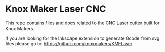 # Knox Maker Laser CNC

This repo contains files and docs related to the CNC Laser cutter built for Knox Makers.

If you are looking for the Inkscape extension to generate Gcode from svg files please go to: https://github.com/knoxmakers/KM-Laser
